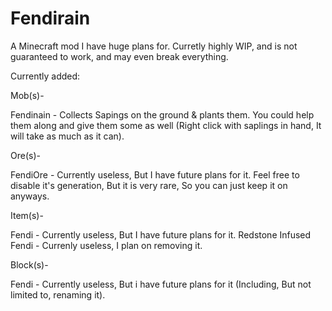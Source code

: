 # Fendirain

A Minecraft mod I have huge plans for. Curretly highly WIP, and is not guaranteed to work, and may even break everything.


Currently added:


Mob(s)-

Fendinain - Collects Sapings on the ground & plants them. You could help them along and give them some as well (Right click with saplings in hand, It will take as much as it can).


Ore(s)- 

FendiOre - Currently useless, But I have future plans for it. Feel free to disable it's generation, But it is very rare, So you can just keep it on anyways.


Item(s)-

Fendi - Currently useless, But I have future plans for it.
Redstone  Infused Fendi - Currenly useless, I plan on removing it.


Block(s)-

Fendi - Currently useless, But i have future plans for it (Including, But not limited to, renaming it).
